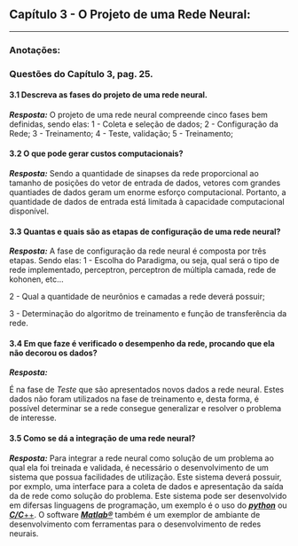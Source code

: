 ## Capítulo 3 - O Projeto de uma Rede Neural:

<hr>

### Anotações:

### Questões do Capítulo 3, pag. 25.

#### 3.1 Descreva as fases do projeto de uma rede neural.
***Resposta:***
O projeto de uma rede neural compreende cinco fases bem definidas, sendo elas:
1 - Coleta e seleção de dados;
2 - Configuração da Rede;
3 - Treinamento;
4 - Teste, validação;
5 - Treinamento;

#### 3.2 O que pode gerar custos computacionais?
***Resposta:***
Sendo a quantidade de sinapses da rede proporcional ao tamanho de posições do vetor de entrada de dados, vetores com grandes quantiades de dados geram um enorme esforço computacional. Portanto, a quantidade de dados de entrada está limitada à capacidade computacional disponível.

#### 3.3 Quantas e quais são as etapas de configuração de uma rede neural?
***Resposta:***
A fase de configuração da rede neural é composta por três etapas. Sendo elas:
1 - Escolha do Paradigma, ou seja, qual será o tipo de rede implementado, perceptron, perceptron de múltipla camada, rede de kohonen, etc...

2 - Qual a quantidade de neurônios e camadas a rede deverá possuir;

3 - Determinação do algoritmo de treinamento e função de transferência da rede.

#### 3.4 Em que faze é verificado o desempenho da rede, procando que ela não decorou os dados?
***Resposta:***

É na fase de *Teste* que são apresentados novos dados a rede neural. Estes dados não foram utilizados na fase de treinamento e, desta forma, é possível determinar se a rede consegue generalizar e resolver o problema de interesse.

#### 3.5 Como se dá a integração de uma rede neural?
***Resposta:***
Para integrar a rede neural como solução de um problema ao qual ela foi treinada e validada, é necessário o desenvolvimento de um sistema que possua facilidades de utilização. Este sistema deverá possuir, por exmplo, uma interface para a coleta de dados e apresentação da saída da de rede como solução do problema. Este sistema pode ser desenvolvido em difersas linguagens de programação, um exemplo é o uso do [***python***](https://www.python.org/) ou [***C/C***++](https://gcc.gnu.org/). O software [***Matlab®***](http://www.mathworks.com) também é um exemplor de ambiante de desenvolvimento com ferramentas para o desenvolvimento de redes neurais.


